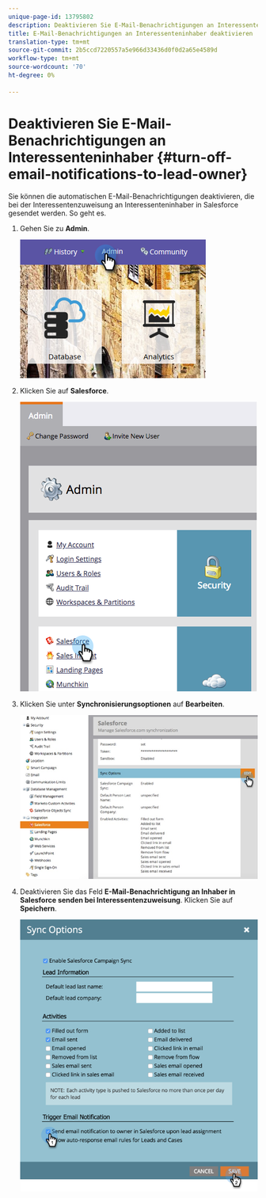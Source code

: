 ```yaml
---
unique-page-id: 13795802
description: Deaktivieren Sie E-Mail-Benachrichtigungen an Interessenteninhaber - Marketing-Dokumente - Produktdokumentation
title: E-Mail-Benachrichtigungen an Interessenteninhaber deaktivieren
translation-type: tm+mt
source-git-commit: 2b5ccd7220557a5e966d33436d0f0d2a65e4589d
workflow-type: tm+mt
source-wordcount: '70'
ht-degree: 0%

---
```



# Deaktivieren Sie E-Mail-Benachrichtigungen an Interessenteninhaber {#turn-off-email-notifications-to-lead-owner}

Sie können die automatischen E-Mail-Benachrichtigungen deaktivieren, die bei der Interessentenzuweisung an Interessenteninhaber in Salesforce gesendet werden. So geht es.

1. Gehen Sie zu **Admin**.

   ![](assets/admin-1.png)

1. Klicken Sie auf **Salesforce**.

   ![](assets/adminsalesforce.png)

1. Klicken Sie unter **Synchronisierungsoptionen** auf **Bearbeiten**.

   ![](assets/salesforcesummary2.jpg)

1. Deaktivieren Sie das Feld **E-Mail-Benachrichtigung an Inhaber in Salesforce senden bei Interessentenzuweisung**. Klicken Sie auf **Speichern**.

   ![](assets/new-screen.png)
